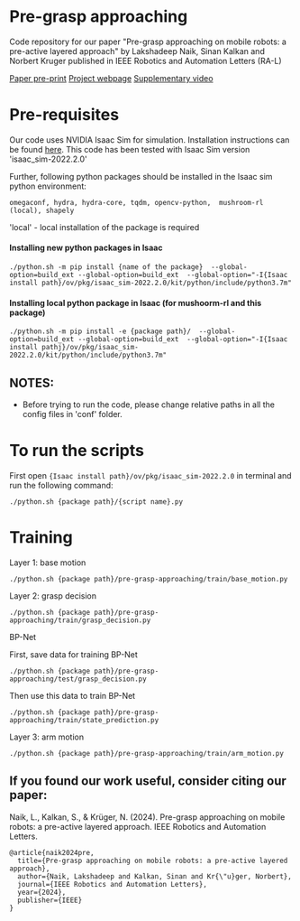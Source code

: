 # Pre-grasp approaching

Code repository for our paper "Pre-grasp approaching on mobile robots: a pre-active layered approach" by Lakshadeep Naik, Sinan Kalkan and Norbert Kruger published in IEEE Robotics and Automation Letters (RA-L) 

[Paper pre-print](https://portal.findresearcher.sdu.dk/files/253491726/RAL24-pre-grasp-approaching.pdf)
[Project webpage](https://lakshadeep.github.io/pgamr/)
[Supplementary video](https://www.youtube.com/watch?v=e1W-owaG_I4)

# Pre-requisites
Our code uses NVIDIA Isaac Sim for simulation. Installation instructions can be found [here](https://docs.omniverse.nvidia.com/isaacsim/latest/installation/install_workstation.html). This code has been tested with Isaac Sim version 'isaac_sim-2022.2.0'

Further, following python packages should be installed in the Isaac sim python environment:
```
omegaconf, hydra, hydra-core, tqdm, opencv-python,  mushroom-rl (local), shapely
```

'local' - local installation of the package is required


#### Installing new python packages in Isaac
```
./python.sh -m pip install {name of the package}  --global-option=build_ext --global-option=build_ext  --global-option="-I{Isaac install path}/ov/pkg/isaac_sim-2022.2.0/kit/python/include/python3.7m"
```

#### Installing local python package in Isaac (for mushoorm-rl and this package)
```
./python.sh -m pip install -e {package path}/  --global-option=build_ext --global-option=build_ext  --global-option="-I{Isaac install pathj}/ov/pkg/isaac_sim-2022.2.0/kit/python/include/python3.7m"
```

## NOTES:
- Before trying to run the code, please change relative paths in all the config files in 'conf' folder.

# To run the scripts
First open `{Isaac install path}/ov/pkg/isaac_sim-2022.2.0` in terminal and run the following command:
```
./python.sh {package path}/{script name}.py 

```

# Training
Layer 1: base motion
```
./python.sh {package path}/pre-grasp-approaching/train/base_motion.py 

```

Layer 2: grasp decision
```
./python.sh {package path}/pre-grasp-approaching/train/grasp_decision.py 

```

BP-Net

First, save data for training BP-Net 
```
./python.sh {package path}/pre-grasp-approaching/test/grasp_decision.py 
```
Then use this data to train BP-Net
```
./python.sh {package path}/pre-grasp-approaching/train/state_prediction.py 
```


Layer 3: arm motion
```
./python.sh {package path}/pre-grasp-approaching/train/arm_motion.py 

```

## If you found our work useful, consider citing our paper:

Naik, L., Kalkan, S., & Krüger, N. (2024). Pre-grasp approaching on mobile robots: a pre-active layered approach. IEEE Robotics and Automation Letters.

```
@article{naik2024pre,
  title={Pre-grasp approaching on mobile robots: a pre-active layered approach},
  author={Naik, Lakshadeep and Kalkan, Sinan and Kr{\"u}ger, Norbert},
  journal={IEEE Robotics and Automation Letters},
  year={2024},
  publisher={IEEE}
}
```
